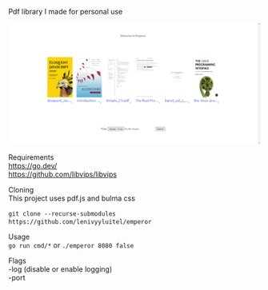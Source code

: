 
Pdf library I made for personal use

![](examples/example.png)

Requirements<br>
https://go.dev/<br>
https://github.com/libvips/libvips<br>

Cloning<br>
This project uses pdf.js and bulma css
```
git clone --recurse-submodules https://github.com/lenivyyluitel/emperor
```
Usage<br>
```go run cmd/*```
or
```./emperor 8080 false```

Flags<br>
-log (disable or enable logging)<br>
-port